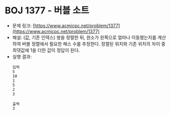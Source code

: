 # BOJ 1377 - 버블 소트

- 문제 링크: [https://www.acmicpc.net/problem/1377](https://www.acmicpc.net/problem/1377)
- 해설: (값, 기존 인덱스) 쌍을 정렬한 뒤, 원소가 왼쪽으로 얼마나 이동했는지를 계산하여 버블 정렬에서 필요한 패스 수를 추정한다. 정렬된 위치와 기존 위치의 차이 중 최댓값에 1을 더한 값이 정답이 된다.
- 실행 결과:
  ```text
  입력
  5
  10
  1
  5
  2
  3

  출력
  3
  ```
